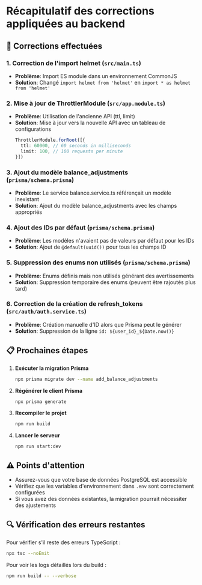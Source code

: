 # Récapitulatif des corrections appliquées au backend

## 🔧 Corrections effectuées

### 1. **Correction de l'import helmet** (`src/main.ts`)
- **Problème**: Import ES module dans un environnement CommonJS
- **Solution**: Changé `import helmet from 'helmet'` en `import * as helmet from 'helmet'`

### 2. **Mise à jour de ThrottlerModule** (`src/app.module.ts`)
- **Problème**: Utilisation de l'ancienne API (ttl, limit)
- **Solution**: Mise à jour vers la nouvelle API avec un tableau de configurations
  ```typescript
  ThrottlerModule.forRoot([{
    ttl: 60000, // 60 seconds in milliseconds
    limit: 100, // 100 requests per minute
  }])
  ```

### 3. **Ajout du modèle balance_adjustments** (`prisma/schema.prisma`)
- **Problème**: Le service balance.service.ts référençait un modèle inexistant
- **Solution**: Ajout du modèle balance_adjustments avec les champs appropriés

### 4. **Ajout des IDs par défaut** (`prisma/schema.prisma`)
- **Problème**: Les modèles n'avaient pas de valeurs par défaut pour les IDs
- **Solution**: Ajout de `@default(uuid())` pour tous les champs ID

### 5. **Suppression des enums non utilisés** (`prisma/schema.prisma`)
- **Problème**: Enums définis mais non utilisés générant des avertissements
- **Solution**: Suppression temporaire des enums (peuvent être rajoutés plus tard)

### 6. **Correction de la création de refresh_tokens** (`src/auth/auth.service.ts`)
- **Problème**: Création manuelle d'ID alors que Prisma peut le générer
- **Solution**: Suppression de la ligne `id: ${user_id}_${Date.now()}`

## 📋 Prochaines étapes

1. **Exécuter la migration Prisma**
   ```bash
   npx prisma migrate dev --name add_balance_adjustments
   ```

2. **Régénérer le client Prisma**
   ```bash
   npx prisma generate
   ```

3. **Recompiler le projet**
   ```bash
   npm run build
   ```

4. **Lancer le serveur**
   ```bash
   npm run start:dev
   ```

## ⚠️ Points d'attention

- Assurez-vous que votre base de données PostgreSQL est accessible
- Vérifiez que les variables d'environnement dans `.env` sont correctement configurées
- Si vous avez des données existantes, la migration pourrait nécessiter des ajustements

## 🔍 Vérification des erreurs restantes

Pour vérifier s'il reste des erreurs TypeScript :
```bash
npx tsc --noEmit
```

Pour voir les logs détaillés lors du build :
```bash
npm run build -- --verbose
```
